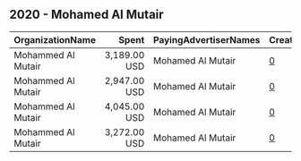 ## 2020 - Mohamed Al Mutair 
|OrganizationName|Spent|PayingAdvertiserNames|CreativeUrls|Impressions|Genders|AgeBrackets|CountryCodes|BillingAddresses|CandidateBallotInformation|
|:---|---:|:---|:---|---:|:---|:---|:---|:---|:---|
|Mohammed Al Mutair|3,189.00 USD|Mohamed Al Mutair|[0](https://www.snap.com/political-ads/asset/12b65390f8243f7d3721ee81f33a58c7e35447780f13ee1ee52ec1bbdaa60b4d?mediaType=mp4)|1,449,347||21+|kuwait|KW|Mohamed Al Mutair|
|Mohammed Al Mutair|2,947.00 USD|Mohamed Al Mutair|[0](https://www.snap.com/political-ads/asset/07c222f7fdb29f04c90ed1bf75b2745e6157ec668040bf6eba5ad2852245b061?mediaType=mp4)|1,110,841||21+|kuwait|KW|Mohamed Al Mutair|
|Mohammed Al Mutair|4,045.00 USD|Mohamed Al Mutair|[0](https://www.snap.com/political-ads/asset/73207b7d26403ef582cb9852a4d743547366bd5cc39ed87b6029cf6fccdae709?mediaType=mp4)|1,283,676||21+|kuwait|KW|Mohamed Al Mutair|
|Mohammed Al Mutair|3,272.00 USD|Mohamed Al Mutair|[0](https://www.snap.com/political-ads/asset/07c222f7fdb29f04c90ed1bf75b2745e6157ec668040bf6eba5ad2852245b061?mediaType=mp4)|1,268,685||21+|kuwait|KW|Mohamed Al Mutair|
